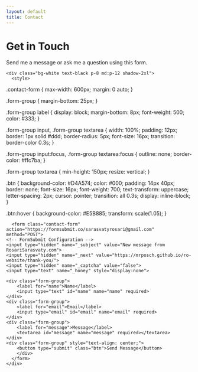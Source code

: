 ```yaml
---
layout: default
title: Contact
---
```


<div class="bg-black text-white min-h-screen py-20">
  <div class="max-w-2xl mx-auto px-4">
    <h1 class="text-5xl font-quicksand font-light text-center mb-4 tracking-wide">Get in Touch</h1>
    <p class="text-center mb-12 text-gray-400 text-lg">Send me a message or ask me a question using this form.</p>
    
    <div class="bg-white text-black p-8 md:p-12 shadow-2xl">
      <style>
.contact-form {
    max-width: 600px;
    margin: 0 auto;
}

.form-group {
    margin-bottom: 25px;
}

.form-group label {
    display: block;
    margin-bottom: 8px;
    font-weight: 500;
    color: #333;
}

.form-group input,
.form-group textarea {
    width: 100%;
    padding: 12px;
    border: 1px solid #ddd;
    border-radius: 5px;
    font-size: 16px;
    transition: border-color 0.3s;
}

.form-group input:focus,
.form-group textarea:focus {
    outline: none;
    border-color: #ffc7ba;
}

.form-group textarea {
    min-height: 150px;
    resize: vertical;
}

.btn {
    background-color: #D4A574;
    color: #000;
    padding: 14px 40px;
    border: none;
    font-size: 16px;
    font-weight: 700;
    text-transform: uppercase;
    letter-spacing: 2px;
    cursor: pointer;
    transition: all 0.3s;
    display: inline-block;
}

.btn:hover {
    background-color: #E5B885;
    transform: scale(1.05);
}
</style>

      <form class="contact-form" action="https://formsubmit.co/sarasvatyrosari@gmail.com" method="POST">
    <!-- FormSubmit Configuration -->
    <input type="hidden" name="_subject" value="New message from RosariSarasvaty.com">
    <input type="hidden" name="_next" value="https://mrposch.github.io/ro-website/thank-you/">
    <input type="hidden" name="_captcha" value="false">
    <input type="text" name="_honey" style="display:none">
    
    <div class="form-group">
        <label for="name">Name</label>
        <input type="text" id="name" name="name" required>
    </div>
    <div class="form-group">
        <label for="email">Email</label>
        <input type="email" id="email" name="email" required>
    </div>
    <div class="form-group">
        <label for="message">Message</label>
        <textarea id="message" name="message" required></textarea>
    </div>
    <div class="form-group" style="text-align: center;">
        <button type="submit" class="btn">Send Message</button>
        </div>
      </form>
    </div>
  </div>
</div>